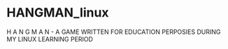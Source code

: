 # HANGMAN_linux
H A N G M A N - A GAME WRITTEN FOR EDUCATION PERPOSIES DURING MY LINUX LEARNING PERIOD
